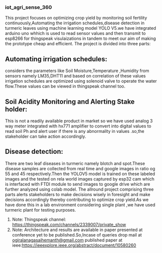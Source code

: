 ### iot_agri_sense_360

								

This project focuses on optimizing crop yield by monitoring soil fertility continuously,Automating the irrigation schedules,disease detection in turmeric leaves using machine learning model YOLO V5.we have integrated arduino uno whhich is used to read sensor values and then transmit to esp8266 for thingspeak visulaizations in tandem to meet our aim of making the prototype cheap and efficient.
The project is divided into three parts:
## Automating irrigation schedules:
considers the parameters like Soil Moisture,Temperature ,Humidity from sensors namely LM35,DHT11 and based on correlation of these values irrigation schedules are optimized using solenoid valve to operate the water flow.These values can be viewed in thingspeak channel too.
## Soil Acidity Monitoring and Alerting Stake holder:
This is not a readily available product in market so we have used analog 3 way meter integrated with hx771 amplifier to convert into digital values  to read soil Ph and alert user if there is any abnormality in values .so,the stakeholder can take action accordingly.
## Disease detection:
There are two leaf diseases in turmeric namely blotch and spot.These disease samples  are collected from real time and google images in ratio og 55 and 45 respectively.Then the YOLOV5 model is trained on these labeled images and the tested on rela world images captured by esp32 cam which is interfaced with FTDI module to send images to google drive which are further analyzed using colab model.
The allround project comprising three parts alerts stakeholders to make decisions wisely in foresight and make decisions accordingly thereby contributing to optimize crop yield.As we have done this in a lab environment considering single plant ,we have used turmeric plant for testing purposes.
1. Note: Thingspeak channel: https://thingspeak.com/channels/2339007/private_show
2. Note: Architecture and results are available in paper presented at conference yet to be published.So,Incase of queries drop mail at ogiralanagasaihemanth@gmail.com
published paper at ieee:https://ieeexplore.ieee.org/abstract/document/10580260
